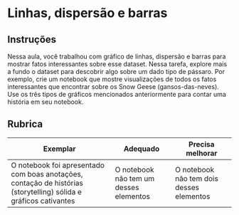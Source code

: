 # Linhas, dispersão e barras

## Instruções

Nessa aula, você trabalhou com gráfico de linhas, dispersão e barras para mostrar fatos interessantes sobre esse dataset. Nessa tarefa, explore mais a fundo o dataset para descobrir algo sobre um dado tipo de pássaro. Por exemplo, crie um notebook que mostre visualizações de todos os fatos interessantes que encontrar sobre os Snow Geese (gansos-das-neves). Use os três tipos de gráficos mencionados anteriormente para contar uma história em seu notebook.

## Rubrica

Exemplar | Adequado | Precisa melhorar
--- | --- | -- |
O notebook foi apresentado com boas anotações, contação de histórias (storytelling) sólida e gráficos cativantes | O notebook não tem um desses elementos | O notebook não tem dois desses elementos
